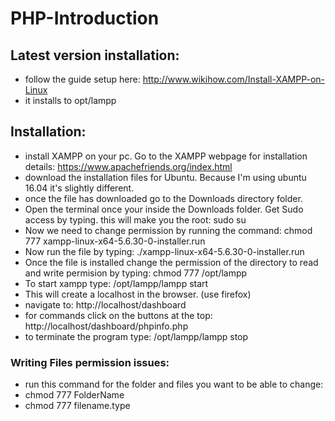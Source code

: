 # PHP-Introduction
## Latest version installation: 
* follow the guide setup here: http://www.wikihow.com/Install-XAMPP-on-Linux
* it installs to opt/lampp


## Installation:
* install XAMPP on your pc. Go to the XAMPP webpage for installation details: https://www.apachefriends.org/index.html
* download the installation files for Ubuntu. Because I'm using ubuntu 16.04 it's slightly different.
* once the file has downloaded go to the Downloads directory folder.
* Open the terminal once your inside the Downloads folder. Get Sudo access by typing. this will make you the root: sudo su
* Now we need to change permission by running the command: chmod 777 xampp-linux-x64-5.6.30-0-installer.run
* Now run the file by typing: ./xampp-linux-x64-5.6.30-0-installer.run
* Once the file is installed change the permission of the directory to read and write permision by typing: chmod 777 /opt/lampp
* To start xampp type: /opt/lampp/lampp start
* This will create a localhost in the browser. (use firefox)
* navigate to: http://localhost/dashboard
* for commands click on the buttons at the top: http://localhost/dashboard/phpinfo.php
* to terminate the program type: /opt/lampp/lampp stop

### Writing Files permission issues:
* run this command for the folder and files you want to be able to change:
* chmod 777 FolderName
* chmod 777 filename.type
